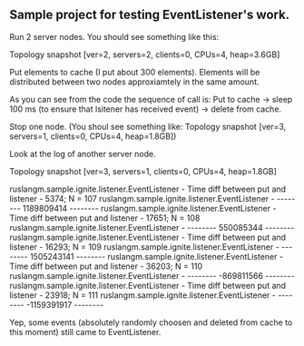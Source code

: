## Sample project for testing EventListener's work.

Run 2 server nodes. You should see something like this:

Topology snapshot [ver=2, servers=2, clients=0, CPUs=4, heap=3.6GB]

Put elements to cache (I put about 300 elements). Elements will be distributed between two nodes approxiamtely in the same amount. 

As you can see from the code the sequence of call is: 
Put to cache -> sleep 100 ms (to ensure that lsitener has received event) -> delete from cache.

Stop one node. (You shoul see something like: Topology snapshot [ver=3, servers=1, clients=0, CPUs=4, heap=1.8GB])

Look at the log of another server node. 

Topology snapshot [ver=3, servers=1, clients=0, CPUs=4, heap=1.8GB]

ruslangm.sample.ignite.listener.EventListener  - Time diff between put and listener - 5374; N = 107
ruslangm.sample.ignite.listener.EventListener  - -------- 1189809414 --------
ruslangm.sample.ignite.listener.EventListener  - Time diff between put and listener - 17651; N = 108
ruslangm.sample.ignite.listener.EventListener  - -------- 550085344 --------
ruslangm.sample.ignite.listener.EventListener  - Time diff between put and listener - 16293; N = 109
ruslangm.sample.ignite.listener.EventListener  - -------- 1505243141 --------
ruslangm.sample.ignite.listener.EventListener  - Time diff between put and listener - 36203; N = 110
ruslangm.sample.ignite.listener.EventListener  - -------- -869811566 --------
ruslangm.sample.ignite.listener.EventListener  - Time diff between put and listener - 23918; N = 111
ruslangm.sample.ignite.listener.EventListener  - -------- -1159391917 --------

Yep, some events (absolutely randomly choosen and deleted from cache to this moment) still came to EventListener.
